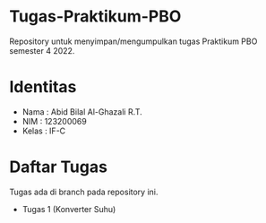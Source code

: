 # Tugas-Praktikum-PBO
Repository untuk menyimpan/mengumpulkan tugas Praktikum PBO semester 4 2022.

# Identitas
- Nama : Abid Bilal Al-Ghazali R.T.
- NIM : 123200069
- Kelas : IF-C

# Daftar Tugas
Tugas ada di branch pada repository ini.
- Tugas 1 (Konverter Suhu) 
